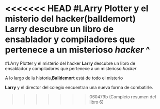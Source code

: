 <<<<<<< HEAD
#LArry Plotter y el misterio del hacker(balldemort)
**Larry** descubre un libro de ensablador y compiladores que pertenece a un misterioso *hacker* ^
=======
#LArry Plotter y el misterio del hacker
**Larry** descubre un libro de ensablador y compiladores que pertenece a un misterioso *hacker* 

A lo largo de la historia,**Balldemort** está de todo el misterio

**Larry** y el director del colegio encuentran una nueva forma de combatirle.
>>>>>>> 060479b (Completo resumen del libro 6)

